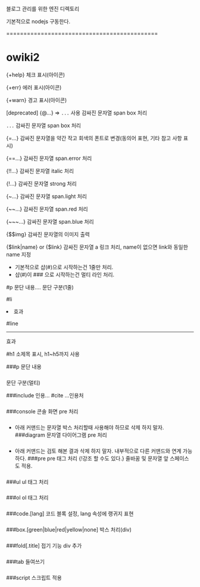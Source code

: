 블로그 관리를 위한 엔진 디렉토리

기본적으로 nodejs 구동한다.

============================================
# owiki2

{+help}
  체크 표시(아이콘)

{+err}
  에러 표시(아이콘)

{+warn}
  경고 표시(아이콘)

[deprecated] {@...} => `...` 사용
  감싸진 문자열 span box 처리

`...`
  감싸진 문자열 span box 처리

{=...}
  감싸진 문자열을 약간 작고 회색의 폰트로 변경(동의어 표현, 기타 참고 사항 표시)

{==...}
  감싸진 문자열 span.error 처리

{!!...}
  감싸진 문자열 italic 처리

{!...}
  감싸진 문자열 strong 처리

{~...}
  감싸진 문자열 span.light 처리

{~~...}
  감싸진 문자열 span.red 처리

{~~~...}
  감싸진 문자열 span.blue 처리

{$$img}
  감싸진 문자열의 이미지 출력

{$link|name} or {$link}
  감싸진 문자열 a 링크 처리, name이 없으면 link와 동일한 name 지정

* 기본적으로 샵(#)으로 시작하는건 1줄만 처리.
* 샵(#)이 ### 으로 시작하는건 멀티 라인 처리.

#p 문단 내용....
  문단 구분(1줄)

#li
  <li> 효과

#line
  <hr> 효과

#h1
  소제목 표시, h1~h5까지 사용


###p
문단 내용
###
  문단 구분(멀티)

###include
인용...
#cite ...인용처
###

###console
  콘솔 화면 pre 처리
###

* 아래 커맨드는 문자열 박스 처리할때 사용해야 하므로 삭제 하지 말자.
###diagram
  문자열 다이어그램 pre 처리
###

* 아래 커맨드는 검토 해본 결과 삭제 하지 말자. 내부적으로 다른 커맨드와 연계 가능하다.
###pre
  pre 태그 처리
  {!강조 할 수도 있다.}
  줄바꿈 및 문자열 앞 스페이스도 적용.
###

###ul
  ul 태그 처리
###

###ol
  ol 태그 처리
###

###code.[lang]
  코드 블록 설정, lang 속성에 랭귀지 표현
###

###box.[green|blue|red|yellow|none]
  박스 처리(div)
###

###fold[.title]
  접기 기능 div 추가
###

###tab
  들여쓰기
###

###script
    스크립트 적용
###